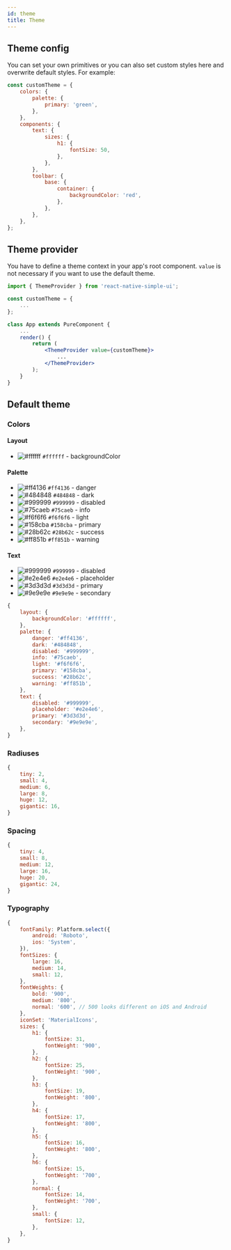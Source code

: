 ```yaml
---
id: theme
title: Theme
---
```

## Theme config
You can set your own primitives or you can also set custom styles here and overwrite default styles. For example:
```jsx
const customTheme = {
    colors: {
        palette: {
            primary: 'green',
        },
    },
    components: {
        text: {
            sizes: {
                h1: {
                    fontSize: 50,
                },
            },
        },
        toolbar: {
            base: {
                container: {
                    backgroundColor: 'red',
                },
            },
        },
    },
};
```

## Theme provider
You have to define a theme context in your app's root component. `value` is not necessary if you want to use the default theme.
```jsx
import { ThemeProvider } from 'react-native-simple-ui';

const customTheme = {
    ...
};

class App extends PureComponent {
    ...
    render() {
        return (
            <ThemeProvider value={customTheme}>
                ...
            </ThemeProvider>
        );
    }
}
```

## Default theme
### Colors
#### Layout
- ![#ffffff](https://placehold.it/15/ffffff/000000?text=+) `#ffffff` - backgroundColor

#### Palette
- ![#ff4136](https://placehold.it/15/ff4136/000000?text=+) `#ff4136` - danger
- ![#484848](https://placehold.it/15/484848/000000?text=+) `#484848` - dark
- ![#999999](https://placehold.it/15/999999/000000?text=+) `#999999` - disabled
- ![#75caeb](https://placehold.it/15/75caeb/000000?text=+) `#75caeb` - info
- ![#f6f6f6](https://placehold.it/15/f6f6f6/000000?text=+) `#f6f6f6` - light
- ![#158cba](https://placehold.it/15/158cba/000000?text=+) `#158cba` - primary
- ![#28b62c](https://placehold.it/15/28b62c/000000?text=+) `#28b62c` - success
- ![#ff851b](https://placehold.it/15/ff851b/000000?text=+) `#ff851b` - warning

#### Text
- ![#999999](https://placehold.it/15/999999/000000?text=+) `#999999` - disabled
- ![#e2e4e6](https://placehold.it/15/e2e4e6/000000?text=+) `#e2e4e6` - placeholder
- ![#3d3d3d](https://placehold.it/15/3d3d3d/000000?text=+) `#3d3d3d` - primary
- ![#9e9e9e](https://placehold.it/15/9e9e9e/000000?text=+) `#9e9e9e` - secondary

```jsx
{
    layout: {
        backgroundColor: '#ffffff',
    },
    palette: {
        danger: '#ff4136',
        dark: '#484848',
        disabled: '#999999',
        info: '#75caeb',
        light: '#f6f6f6',
        primary: '#158cba',
        success: '#28b62c',
        warning: '#ff851b',
    },
    text: {
        disabled: '#999999',
        placeholder: '#e2e4e6',
        primary: '#3d3d3d',
        secondary: '#9e9e9e',
    },
}
```

### Radiuses
```jsx
{
    tiny: 2,
    small: 4,
    medium: 6,
    large: 8,
    huge: 12,
    gigantic: 16,
}
```

### Spacing
```jsx
{
    tiny: 4,
    small: 8,
    medium: 12,
    large: 16,
    huge: 20,
    gigantic: 24,
}
```

### Typography
```jsx
{
    fontFamily: Platform.select({
        android: 'Roboto',
        ios: 'System',
    }),
    fontSizes: {
        large: 16,
        medium: 14,
        small: 12,
    },
    fontWeights: {
        bold: '900',
        medium: '800',
        normal: '600', // 500 looks different on iOS and Android
    },
    iconSet: 'MaterialIcons',
    sizes: {
        h1: {
            fontSize: 31,
            fontWeight: '900',
        },
        h2: {
            fontSize: 25,
            fontWeight: '900',
        },
        h3: {
            fontSize: 19,
            fontWeight: '800',
        },
        h4: {
            fontSize: 17,
            fontWeight: '800',
        },
        h5: {
            fontSize: 16,
            fontWeight: '800',
        },
        h6: {
            fontSize: 15,
            fontWeight: '700',
        },
        normal: {
            fontSize: 14,
            fontWeight: '700',
        },
        small: {
            fontSize: 12,
        },
    },
}
```
